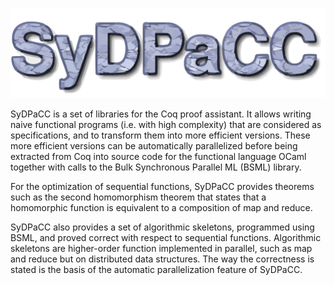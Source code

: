 ![Logo](/logo/sydpacc.svg)

SyDPaCC is a set of libraries for the Coq proof assistant. It allows writing naive functional programs (i.e. with high complexity) that are considered as specifications, and to transform them into more efficient versions. These more efficient versions can be automatically parallelized before being extracted from Coq into source code for the functional language OCaml together with calls to the Bulk Synchronous Parallel ML (BSML) library.

For the optimization of sequential functions, SyDPaCC provides theorems such as the second homomorphism theorem that states that a homomorphic function is equivalent to a composition of map and reduce.

SyDPaCC also provides a set of algorithmic skeletons, programmed using BSML, and proved correct with respect to sequential functions. Algorithmic skeletons are higher-order function implemented in parallel, such as map and reduce but on distributed data structures. The way the correctness is stated is the basis of the automatic parallelization feature of SyDPaCC.

